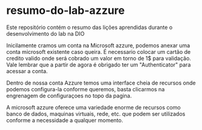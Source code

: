 # resumo-do-lab-azzure
Este repositório contém o resumo das lições aprendidas durante o desenvolvimento do lab na DIO

Inicilamente cramos um conta na Microsoft azzure, podemos anexar uma conta microsoft existente caso 
queira. É necessario colocar um cartão de credito valido onde será cobrado um valor em torno de 1$
para validação. Vale lembrar que a partir de agora é obrigado ter um "Authenticator" para acessar a conta.

Dentro de nossa conta Azzure temos uma interface cheia de recursos onde podemos configura-la conforme queremos,
basta clicarmos na engrenagem de configuraçoes no topo da pagina.

A microsoft azzure oferece uma variedade enorme de recursos como banco de dados, maquinas virtuais, rede, etc. que podem
ser utilizados conforme a necessidade a qualquer momento.
